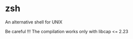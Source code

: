 zsh
===

An alternative shell for UNIX


Be careful !!!
The compilation works only with libcap <= 2.23
